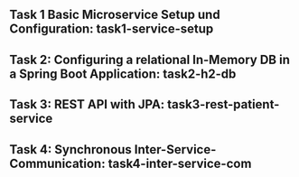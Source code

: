 ## Task 1 Basic Microservice Setup und Configuration: task1-service-setup
## Task 2: Configuring a relational In-Memory DB in a Spring Boot Application: task2-h2-db
## Task 3: REST API with JPA: task3-rest-patient-service
## Task 4: Synchronous Inter-Service-Communication: task4-inter-service-com
